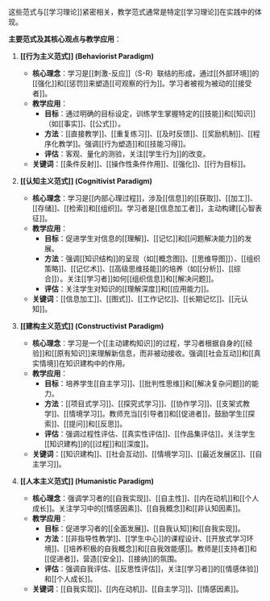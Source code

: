 

这些范式与[[学习理论]]紧密相关，教学范式通常是特定[[学习理论]]在实践中的体现。

**主要范式及其核心观点与教学应用**：

1.  **[[行为主义范式]] (Behaviorist Paradigm)**
    *   **核心理念**：学习是[[刺激-反应]]（S-R）联结的形成，通过[[外部环境]]的[[强化]]和[[惩罚]]来塑造[[可观察的行为]]。学习者被视为被动的[[接受者]]。
    *   **教学应用**：
        *   **目标**：通过明确的目标设定，训练学生掌握特定的[[技能]]和[[知识]]（如[[事实]]、[[公式]]）。
        *   **方法**：[[直接教学]]、[[重复练习]]、[[及时反馈]]、[[奖励机制]]、[[程序化教学]]。强调[[行为塑造]]和[[技能习得]]。
        *   **评估**：客观、量化的测验，关注[[学生行为]]的改变。
    *   **关键词**：[[条件反射]]、[[操作性条件作用]]、[[强化]]、[[行为目标]]。

2.  **[[认知主义范式]] (Cognitivist Paradigm)**
    *   **核心理念**：学习是[[内部心理过程]]，涉及[[信息]]的[[获取]]、[[加工]]、[[存储]]、[[检索]]和[[组织]]。学习者是[[信息加工者]]，主动构建[[心智表征]]。
    *   **教学应用**：
        *   **目标**：促进学生对信息的[[理解]]、[[记忆]]和[[问题解决能力]]的发展。
        *   **方法**：强调[[知识结构]]的呈现（如[[概念图]]、[[思维导图]]）、[[组织策略]]、[[记忆术]]、[[高级思维技能]]的培养（如[[分析]]、[[综合]]）。关注[[学习者]]如何[[组织信息]]和[[解决问题]]。
        *   **评估**：关注学生对知识的[[理解深度]]和[[应用能力]]。
    *   **关键词**：[[信息加工]]、[[图式]]、[[工作记忆]]、[[长期记忆]]、[[元认知]]。

3.  **[[建构主义范式]] (Constructivist Paradigm)**
    *   **核心理念**：学习是一个[[主动建构知识]]的过程，学习者根据自身的[[经验]]和[[原有知识]]来理解新信息，而非被动接收。强调[[社会互动]]和[[真实情境]]在知识建构中的作用。
    *   **教学应用**：
        *   **目标**：培养学生[[自主学习]]、[[批判性思维]]和[[解决复杂问题]]的能力。
        *   **方法**：[[项目式学习]]、[[探究式学习]]、[[协作学习]]、[[支架式教学]]、[[情境学习]]。教师充当[[引导者]]和[[促进者]]，鼓励学生[[探索]]、[[提问]]和[[反思]]。
        *   **评估**：强调过程性评估、[[真实性评估]]、[[作品集评估]]，关注学生[[知识建构]]的[[过程]]和[[深度]]。
    *   **关键词**：[[知识建构]]、[[社会互动]]、[[情境学习]]、[[最近发展区]]、[[自主学习]]。

4.  **[[人本主义范式]] (Humanistic Paradigm)**
    *   **核心理念**：强调学习者的[[自我实现]]、[[自主性]]、[[内在动机]]和[[个人成长]]。关注学习中的[[情感因素]]、[[自我概念]]和[[非认知因素]]。
    *   **教学应用**：
        *   **目标**：促进学习者的[[全面发展]]、[[自我认知]]和[[自我实现]]。
        *   **方法**：[[非指导性教学]]、[[学生中心]]的课程设计、[[开放式学习环境]]、[[培养积极的自我概念]]和[[自我效能感]]。教师是[[支持者]]和[[促进者]]，营造[[安全]]、[[接纳]]的氛围。
        *   **评估**：强调自我评估、[[反思性评估]]，关注[[学习者]]的[[情感体验]]和[[个人成长]]。
    *   **关键词**：[[自我实现]]、[[内在动机]]、[[自主学习]]、[[情感因素]]。

